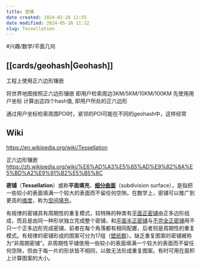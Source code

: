```yaml
---
title: 密铺
date created: 2024-02-26 11:55
date modified: 2024-05-26 11:12
slug: Tessellation
---
```

#兴趣/数学/平面几何

## [[cards/geohash|Geohash]]

工程上使用正六边形镶嵌

将世界地图按照正六边形镶嵌
即用户检索周边3KM/5KM/10KM/100KM 
先使用用户坐标 计算出这四个hash值, 即用户所处的正六边形

通过用户坐标检索周围POI时，紧邻的POI可能在不同的geohash中，这样经常

## Wiki

https://en.wikipedia.org/wiki/Tessellation

正六边形镶嵌 https://zh.wikipedia.org/wiki/%E6%AD%A3%E5%85%AD%E9%82%8A%E5%BD%A2%E9%91%B2%E5%B5%8C


**密铺**（**Tessellation**）或称**平面填充**、**[细分曲面](https://zh.wikipedia.org/wiki/%E7%BB%86%E5%88%86%E6%9B%B2%E9%9D%A2 "细分曲面")**（subdivision surface），是指把一些较小的表面填满一个较大的表面而不留任何空隙。在数学上，密铺可以推广到更高的[维度](https://zh.wikipedia.org/wiki/%E7%B6%AD%E5%BA%A6 "维度")，称为[空间填充](https://zh.wikipedia.org/wiki/%E9%91%B2%E5%B5%8C_(%E5%B9%BE%E4%BD%95%E5%AD%B8) "镶嵌 (几何学)")。

有规律的密铺具有周期性的重复模式，较特殊的种类有[平面正密铺](https://zh.wikipedia.org/wiki/%E6%AD%A3%E9%91%B2%E5%B5%8C%E5%9C%96 "正镶嵌图")由正多边形组成，而且是由同一种形状独立完成整个密铺，和[平面半正密铺](https://zh.wikipedia.org/wiki/%E5%8D%8A%E6%AD%A3%E9%91%B2%E5%B5%8C%E5%9C%96 "半正镶嵌图")与[不完全正密铺](https://zh.wikipedia.org/wiki/%E4%B8%8D%E5%AE%8C%E5%85%A8%E6%AD%A3%E9%91%B2%E5%B5%8C%E5%9C%96 "不完全正镶嵌图")用不只一个正多边形完成密铺，前者在每个角落都有相同配置，后者则是周期性的重复模式。有规律的密铺形成的图案可分为17组（[壁纸群](https://zh.wikipedia.org/w/index.php?title=%E5%A3%81%E7%B4%99%E7%BE%A4&action=edit&redlink=1 "壁纸群（页面不存在）")）。缺乏重复图案的密铺被称为“非周期密铺”。非周期性平铺使用一些较小的表面填满一个较大的表面而不留任何空隙，但由于每一片的形状皆不相同，以致无法形成重复图案。有时可用在面积上计算图案的大小。